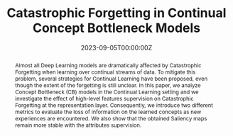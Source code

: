---
title: 'Catastrophic Forgetting in Continual Concept Bottleneck Models'

# Authors
# If you created a profile for a user (e.g. the default `admin` user), write the username (folder name) here
# and it will be replaced with their full name and linked to their profile.
authors:
  - Emanuele Marconato
  - admin
  - Stefano Teso
  - Elisa Ficarra
  - Simone Calderara
  - Andrea Passerini


# Author notes (optional)
author_notes:
  - 'Equal contribution'
  - 'Equal contribution'


date: '2023-09-05T00:00:00Z'
doi: ''

# Schedule page publish date (NOT publication's date).
publishDate: '2022-05-22T00:00:00Z'

# Publication type.
# Accepts a single type but formatted as a YAML list (for Hugo requirements).
# Enter a publication type from the CSL standard.
publication_types: ['paper-conference']

# Publication name and optional abbreviated publication name.
publication: In Image Analysis and Processing 2023
publication_short: In *ICIAP*

abstract: Almost all Deep Learning models are dramatically affected by Catastrophic Forgetting when learning over continual streams of data. To mitigate this problem, several strategies for Continual Learning have been proposed, even though the extent of the forgetting is still unclear. In this paper, we analyze Concept Bottleneck (CB) models in the Continual Learning setting and we investigate the effect of high-level features supervision on Catastrophic Forgetting at the representation layer. Consequently, we introduce two different metrics to evaluate the loss of information on the learned concepts as new experiences are encountered. We also show that the obtained Saliency maps remain more stable with the attributes supervision. 

# Summary. An optional shortened abstract.
summary:  we analyze Concept Bottleneck (CB) models in the Continual Learning.

tags:
  - Continual Learning
  - XAI

# Display this page in the Featured widget?
featured: false

# Custom links (uncomment lines below)
# links:
# - name: Custom Link
#   url: http://example.org

url_pdf: ''
url_code: ''
url_dataset: ''
url_poster: ''
url_project: ''
url_slides: ''
url_source: ''
url_video: ''

# Featured image
# To use, add an image named `featured.jpg/png` to your page's folder.
image:
  caption: 'Image credit: [**ICIAP**](https://link.springer.com/chapter/10.1007/978-3-031-43153-1_1)'
  focal_point: ''
  preview_only: false

# Associated Projects (optional).
#   Associate this publication with one or more of your projects.
#   Simply enter your project's folder or file name without extension.
#   E.g. `internal-project` references `content/project/internal-project/index.md`.
#   Otherwise, set `projects: []`.
projects: []


# Slides (optional).
#   Associate this publication with Markdown slides.
#   Simply enter your slide deck's filename without extension.
#   E.g. `slides: "example"` references `content/slides/example/index.md`.
#   Otherwise, set `slides: ""`.
slides: ""
---